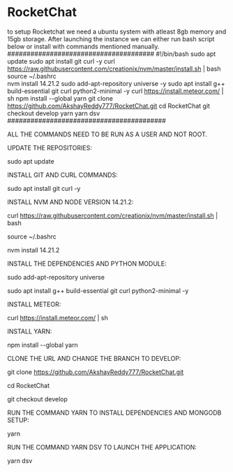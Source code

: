 # RocketChat
to setup Rocketchat we need a ubuntu system with atleast 8gb memory and 15gb storage.
After launching the instance we can either run bash script below or install with commands mentioned manually.
######################################
#!/bin/bash
sudo apt update
sudo apt install git curl -y
curl https://raw.githubusercontent.com/creationix/nvm/master/install.sh | bash 
source ~/.bashrc   
nvm install 14.21.2
sudo add-apt-repository universe -y
sudo apt install g++ build-essential git curl python2-minimal -y
curl https://install.meteor.com/ | sh
npm install --global yarn
git clone https://github.com/AkshayReddy777/RocketChat.git
cd RocketChat
git checkout develop
yarn
yarn dsv
#########################################

ALL THE COMMANDS NEED TO BE RUN AS A USER AND NOT ROOT.

UPDATE THE REPOSITORIES:

sudo apt update

INSTALL GIT AND CURL COMMANDS:

sudo apt install git curl -y

INSTALL NVM AND NODE VERSION 14.21.2:

curl https://raw.githubusercontent.com/creationix/nvm/master/install.sh | bash 

source ~/.bashrc

nvm install 14.21.2

INSTALL THE DEPENDENCIES AND PYTHON MODULE:

sudo add-apt-repository universe

sudo apt install g++ build-essential git curl python2-minimal -y

INSTALL METEOR:

curl https://install.meteor.com/ | sh

INSTALL YARN:

npm install --global yarn

CLONE THE URL AND CHANGE THE BRANCH TO DEVELOP:

git clone https://github.com/AkshayReddy777/RocketChat.git

cd RocketChat

git checkout develop

RUN THE COMMAND YARN TO INSTALL DEPENDENCIES AND MONGODB SETUP:

yarn

RUN THE COMMAND YARN DSV TO LAUNCH THE APPLICATION:

yarn dsv
